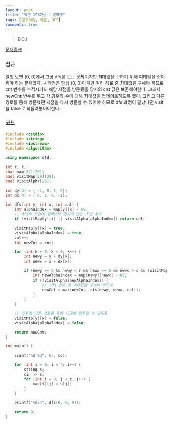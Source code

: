 ```yaml
---
layout: post
title: "백준 1987번 : 알파벳"
tags: [알고리즘, 백준, DFS]
comments: true
---
```


> BOJ  

[문제링크](https://www.acmicpc.net/problem/1987)  

### 접근  
얼핏 보면 (0, 0)에서 그냥 dfs를 도는 문제이지만 최대값을 구하기 위해 디테일을 잡아줘야 하는 문제였다. 시작점은 항상 (0, 0)이지만 여러 경로 중 최대값을 구해야 하므로 cnt 변수를 누적시키되 해당 지점을 방문했을 당시의 cnt 값은 보존해야한다. 그래서 newCnt 변수를 두고 각 경우의 수에 대해 최대값을 업데이트하도록 했다. 그리고 다른 경로를 통해 방문했던 지점을 다시 방문할 수 있어야 하므로 dfs 과정이 끝났다면 visit을 false로 되돌려놓아야한다.  

### 코드  
~~~c++
#include <cstdio>
#include <string>
#include <iostream>
#include <algorithm>

using namespace std;

int r, c;
char map[20][20];
bool visitMap[20][20];
bool visitAlpha[26];

int dy[4] = { -1, 0, 1, 0};
int dx[4] = { 0, 1, 0, -1};

int dfs(int y, int x, int cnt) {
    int alphaIndex = map[y][x] - 65;
    // dfs의 조건에 알파벳이 겹치지 않는 조건 추가
    if (visitMap[y][x] || visitAlpha[alphaIndex]) return cnt;

    visitMap[y][x] = true;
    visitAlpha[alphaIndex] = true;
    cnt++;
    int newCnt = cnt;

    for (int k = 0; k < 4; k++) {
        int newy = y + dy[k];
        int newx = x + dx[k];

        if (newy >= 0 && newy < r && newx >= 0 && newx < c && !visitMap[newy][newx]) {
            int newAlphaIndex = map[newy][newx] - 65;
            if (!visitAlpha[newAlphaIndex]) {
                // 여러 경로 중 최대값을 구해야 하므로
                newCnt = max(newCnt, dfs(newy, newx, cnt));
            }
        }
    }

    // 추후에 다른 경로를 통해 이곳에 방문할 수 있도록
    visitMap[y][x] = false;
    visitAlpha[alphaIndex] = false;

    return newCnt;
}

int main() {

    scanf("%d %d", &r, &c);

    for (int i = 0; i < r; i++) {
        string s;
        cin >> s;
        for (int j = 0; j < c; j++) {
            map[i][j] = s[j];
        }
    }

    printf("%d\n", dfs(0, 0, 0));

    return 0;
}
~~~
